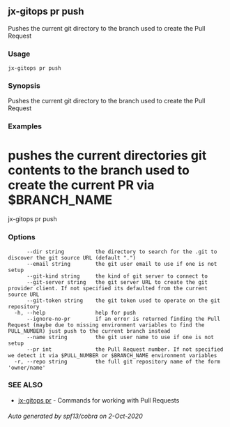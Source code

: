 ## jx-gitops pr push

Pushes the current git directory to the branch used to create the Pull Request

### Usage

```
jx-gitops pr push
```

### Synopsis

Pushes the current git directory to the branch used to create the Pull Request

### Examples

  # pushes the current directories git contents to the branch used to create the current PR via $BRANCH_NAME
  jx-gitops pr push

### Options

```
      --dir string          the directory to search for the .git to discover the git source URL (default ".")
      --email string        the git user email to use if one is not setup
      --git-kind string     the kind of git server to connect to
      --git-server string   the git server URL to create the git provider client. If not specified its defaulted from the current source URL
      --git-token string    the git token used to operate on the git repository
  -h, --help                help for push
      --ignore-no-pr        if an error is returned finding the Pull Request (maybe due to missing environment variables to find the PULL_NUMBER) just push to the current branch instead
      --name string         the git user name to use if one is not setup
      --pr int              the Pull Request number. If not specified we detect it via $PULL_NUMBER or $BRANCH_NAME environment variables
  -r, --repo string         the full git repository name of the form 'owner/name'
```

### SEE ALSO

* [jx-gitops pr](jx-gitops_pr.md)	 - Commands for working with Pull Requests

###### Auto generated by spf13/cobra on 2-Oct-2020
